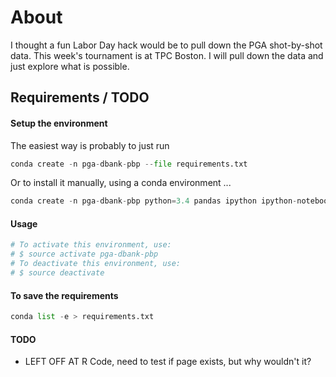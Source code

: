 # About

I thought a fun Labor Day hack would be to pull down the PGA shot-by-shot data.  This week's tournament is at TPC Boston.  I will pull down the data and just explore what is possible.

## Requirements / TODO

#### Setup the environment  

The easiest way is probably to just run

```python
conda create -n pga-dbank-pbp --file requirements.txt
```

Or to install it manually, using a conda environment ...

```python
conda create -n pga-dbank-pbp python=3.4 pandas ipython ipython-notebook requests
``` 


#### Usage

```python
# To activate this environment, use:
# $ source activate pga-dbank-pbp
# To deactivate this environment, use:
# $ source deactivate
``` 
   
      
#### To save the requirements  


```python
conda list -e > requirements.txt
```




#### TODO

- LEFT OFF AT R Code, need to test if page exists, but why wouldn't it?
